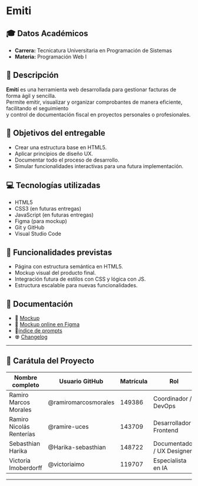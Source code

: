 # Emiti

## 🎓 Datos Académicos
- **Carrera:** Tecnicatura Universitaria en Programación de Sistemas  
- **Materia:** Programación Web I

## 📝 Descripción

**Emití** es una herramienta web desarrollada para gestionar facturas de forma ágil y sencilla.  
Permite emitir, visualizar y organizar comprobantes de manera eficiente, facilitando el seguimiento  
y control de documentación fiscal en proyectos personales o profesionales.

## 🎯 Objetivos del entregable

- Crear una estructura base en HTML5.
- Aplicar principios de diseño UX.
- Documentar todo el proceso de desarrollo.
- Simular funcionalidades interactivas para una futura implementación.

## 💻 Tecnologías utilizadas

- HTML5
- CSS3 (en futuras entregas)
- JavaScript (en futuras entregas)
- Figma (para mockup)
- Git y GitHub
- Visual Studio Code

## 🔧 Funcionalidades previstas

- Página con estructura semántica en HTML5.
- Mockup visual del producto final.
- Integración futura de estilos con CSS y lógica con JS.
- Estructura escalable para nuevas funcionalidades.

## 📑 Documentación

- 🎨 [Mockup](docs/01-mockup/)
- 🔗 [Mockup online en Figma](https://www.figma.com/proto/h9mE1D1OyWJGGGXtMpGQ6E/Emit%C3%AD-Web?node-id=18-133&p=f&t=fH3ojOpydZFQDtel-0&scaling=min-zoom&content-scaling=fixed&page-id=18%3A132)
- 📁[índice de prompts](docs/02-prompts/prompts.md)
- ♼ [Changelog](https://github.com/ramiromarcosmorales/emiti-web/blob/develop/changelog.md)

---

## 👥 Carátula del Proyecto

| Nombre completo           | Usuario GitHub              | Matrícula | Rol                        |
|---------------------------|-----------------------------|-----------|-----------------------------|
| Ramiro Marcos Morales     | @ramiromarcosmorales        | 149386    | Coordinador / DevOps        |
| Ramiro Nicolás Renterías  | @ramire-uces                | 143709    | Desarrollador Frontend      |
| Sebasthian Harika         | @Harika-sebasthian          | 148722    | Documentador / UX Designer  |
| Victoria Imoberdorff      | @victoriaimo                | 119707    | Especialista en IA          |

---
